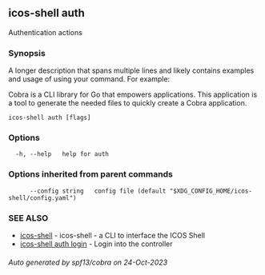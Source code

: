 ## icos-shell auth

Authentication actions

### Synopsis

A longer description that spans multiple lines and likely contains examples
and usage of using your command. For example:

Cobra is a CLI library for Go that empowers applications.
This application is a tool to generate the needed files
to quickly create a Cobra application.

```
icos-shell auth [flags]
```

### Options

```
  -h, --help   help for auth
```

### Options inherited from parent commands

```
      --config string   config file (default "$XDG_CONFIG_HOME/icos-shell/config.yaml")
```

### SEE ALSO

* [icos-shell](icos-shell.md)	 - icos-shell - a CLI to interface the ICOS Shell
* [icos-shell auth login](icos-shell_auth_login.md)	 - Login into the controller

###### Auto generated by spf13/cobra on 24-Oct-2023
